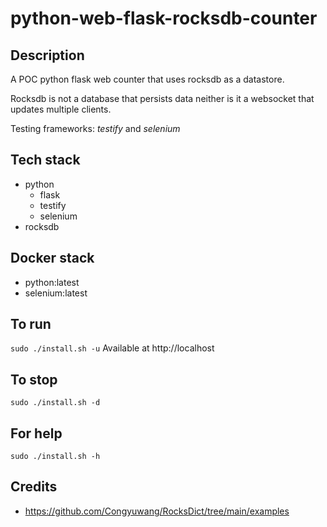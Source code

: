 # python-web-flask-rocksdb-counter

## Description
A POC python flask web counter
that uses rocksdb as a datastore.

Rocksdb is not a database that persists data
neither is it a websocket that updates multiple
clients.

Testing frameworks: *testify* and *selenium*

## Tech stack
- python
  - flask
  - testify
  - selenium
- rocksdb

## Docker stack
- python:latest
- selenium:latest

## To run
`sudo ./install.sh -u`
Available at http://localhost

## To stop
`sudo ./install.sh -d`

## For help
`sudo ./install.sh -h`

## Credits
- https://github.com/Congyuwang/RocksDict/tree/main/examples

